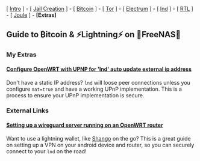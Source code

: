 [ [Intro](README.md) ] - [ [Jail Creation](freenas_1_jail_creation.md) ] - [ [Bitcoin](freenas_2_bitcoin.md) ] - [ [Tor](freenas_3_tor.md) ] - [ [Electrum](freenas_4_electrum.md) ] - [ [lnd](freenas_5_lnd.md) ] - [ [RTL](freenas_6_rtl.md) ] - [ [Joule](freenas_7_joule.md) ] -  **[Extras]** 

## Guide to ₿itcoin & ⚡Lightning️⚡ on 🦈FreeNAS🦈

### My Extras

#### [Configure OpenWRT with UPNP for 'lnd' auto update external ip address](https://github.com/seth586/guides/blob/master/OpenWRT/upnp_natpmp.md)
Don't have a static IP address? `lnd` will loose peer connections unless you configure `nat=true` and have a working UPnP implementation. This is a process to ensure your UPnP implementation is secure.

### External Links

#### [Setting up a wireguard server running on an OpenWRT router](https://casept.github.io/post/wireguard-server-on-openwrt-router/)
Want to use a lightning wallet, like [Shango](http://www.shangoapp.com/) on the go? This is a great guide on setting up a VPN on your android device and router, so you can securely connect to your `lnd` on the road!
